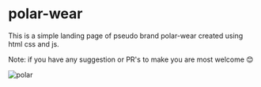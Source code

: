 # polar-wear
This is a simple landing page of pseudo brand polar-wear created using html css and js. 

Note: if you have any suggestion or PR's to make you are most  welcome 😊

![polar](https://user-images.githubusercontent.com/113116498/202906392-9d551711-726a-466c-a47d-1e0455202a9b.png)
